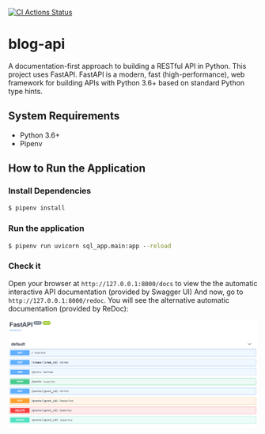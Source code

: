 [![CI Actions Status](https://github.com/samwelkanda/blog-api/workflows/CI/badge.svg)](https://github.com/samwelkanda/blog-api/actions)
# blog-api

A documentation-first approach to building a RESTful API in Python. This project uses FastAPI. FastAPI is a modern, fast (high-performance), web framework for building APIs with Python 3.6+ based on standard Python type hints.

## System Requirements

* Python 3.6+
* Pipenv

## How to Run the Application

### Install Dependencies

```cmd
$ pipenv install
```

### Run the application

```cmd
$ pipenv run uvicorn sql_app.main:app --reload
```

### Check it

Open your browser at `http://127.0.0.1:8000/docs` to view the the automatic interactive API documentation (provided by Swagger UI)
And now, go to `http://127.0.0.1:8000/redoc`. You will see the alternative automatic documentation (provided by ReDoc):

![alt text](img/docs.png)
